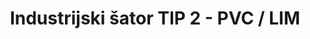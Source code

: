 ---
title: Industrijski šator TIP 2 - PVC / LIM
paragraph: je model brzomontažnog objekta, kod kojega je pokrov izrađen od kvalitetne PVC cerade, stranice su od visokokvalitetnog trapeznog lima. Odlično prostorsko rješenje za skladištenje različitih materijala, strojeva i različitih proizvoda. Zbog trapeznih limova kao stranica objekta, dobivamo veću sigurnost od mogućih provala. Zbog trapeznih limova objekt nema toplinsku izolaciju, pa je moguća pojava kondnzacije i vlage. U slučaju većeg kondenzata i vlage lako postavimo antikondenzacijsku ceradu u donji dio konstrukcije. Brza dostava i montaža, te odličan omjer cijene i kvalitete, ovoj vrsti objekta daju najšire područje primjene i upotrebe.
category: tent_2
---